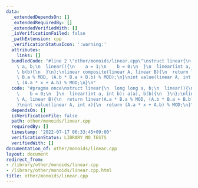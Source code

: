 ```yaml
---
data:
  _extendedDependsOn: []
  _extendedRequiredBy: []
  _extendedVerifiedWith: []
  _isVerificationFailed: false
  _pathExtension: cpp
  _verificationStatusIcon: ':warning:'
  attributes:
    links: []
  bundledCode: "#line 2 \"other/monoids/linear.cpp\"\nstruct linear{\n  long long\
    \ a, b;\n  linear(){\n    a = 1;\n    b = 0;\n  }\n  linear(int a, int b): a(a),\
    \ b(b){\n  }\n};\nlinear composite(linear A, linear B){\n  return linear(A.a *\
    \ B.a % MOD, (A.b * B.a + B.b) % MOD);\n}\nint value(linear A, int x){\n  return\
    \ (A.a * x + A.b) % MOD;\n}\n"
  code: "#pragma once\nstruct linear{\n  long long a, b;\n  linear(){\n    a = 1;\n\
    \    b = 0;\n  }\n  linear(int a, int b): a(a), b(b){\n  }\n};\nlinear composite(linear\
    \ A, linear B){\n  return linear(A.a * B.a % MOD, (A.b * B.a + B.b) % MOD);\n\
    }\nint value(linear A, int x){\n  return (A.a * x + A.b) % MOD;\n}"
  dependsOn: []
  isVerificationFile: false
  path: other/monoids/linear.cpp
  requiredBy: []
  timestamp: '2022-07-17 06:33:45+09:00'
  verificationStatus: LIBRARY_NO_TESTS
  verifiedWith: []
documentation_of: other/monoids/linear.cpp
layout: document
redirect_from:
- /library/other/monoids/linear.cpp
- /library/other/monoids/linear.cpp.html
title: other/monoids/linear.cpp
---
```

